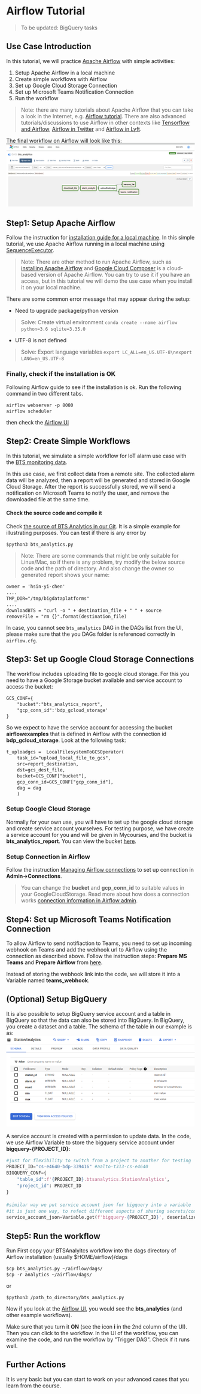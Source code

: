 # Airflow Tutorial

>To be updated: BigQuery tasks

## Use Case Introduction

In this tutorial, we will practice [Apache Airflow](https://airflow.apache.org/) with simple activities:

1. Setup Apache Airflow in a local machine
2. Create simple workflows with Airflow
3. Set up Google Cloud Storage Connection
4. Set up Microsoft Teams Notification Connection
5. Run the workflow

>Note: there are many tutorials about Apache Airflow that you can take a look in the Internet, e.g. [Airflow tutorial](https://github.com/tuanavu/airflow-tutorial). There are also advanced tutorials/discussions to use Airflow in other contexts like [Tensorflow and Airflow](https://www.tensorflow.org/tfx/tutorials/tfx/airflow_workshop), [Airflow in Twitter](https://blog.twitter.com/engineering/en_us/topics/insights/2018/ml-workflows.html) and [Airflow in Lyft](https://eng.lyft.com/running-apache-airflow-at-lyft-6e53bb8fccff).

The final workflow on Airflow will look like this:
![images](images/result.png)

## Step1: Setup Apache Airflow 
Follow the instruction for [ installation guide for a local machine](https://airflow.apache.org/start.html). In this simple tutorial, we use Apache Airflow running in a local machine using [SequenceExecutor](https://airflow.apache.org/_api/airflow/executors/index.html).

> Note: There are other method to run Apache Airflow, such as [installing Apache Airflow](https://airflow.apache.org/installation.html) and [Google Cloud Composer](https://cloud.google.com/composer/) is a cloud-based version of Apache Airflow. You can try to use it if you have an access, but in this tutorial we will demo the use case when you install it on your local machine. 

There are some common error message that may appear during the setup:

* Need to upgrade package/python version 

> Solve: Create virtual environment
`conda create --name airflow python=3.6 sqlite=3.35.0`

* UTF-8 is not defined

> Solve: Export language variables
`export LC_ALL=en_US.UTF-8\nexport LANG=en_US.UTF-8` 


### Finally, check if the installation is OK
Following Airflow guide to see if the installation is ok. Run the following command in two different tabs.  

```
airflow webserver -p 8080
airflow scheduler
```

then check the [Airflow UI](http://localhost:8080)

## Step2: Create Simple Workflows

In this tutorial, we simulate a simple workflow for IoT alarm use case with the [BTS monitoring data](https://github.com/rdsea/bigdataplatforms/tree/master/data/bts).

In this use case, we first collect data from a remote site. The collected alarm data will be analyzed, then a report will be generated and stored in Google Cloud Storage. After the report is successfully stored, we will send a notification on Microsoft Teams to notify the user, and remove the downloaded file at the same time.

#### Check the source code and compile it

Check [the source of BTS Analytics in our Git](camerastateuploadfile/). It is a simple example for illustrating purposes. You can test if there is any error by

```
$python3 bts_analytics.py
```

> Note: There are some commands that might be only suitable for Linux/Mac, so if there is any problem, try modify the below source code and the path of directory. And also change the owner so generated report shows your name:

```
owner = 'hsin-yi-chen'
....
TMP_DIR="/tmp/bigdataplatforms"
....
downloadBTS = "curl -o " + destination_file + " " + source
removeFile = "rm {}".format(destination_file)
```

In case, you cannot see `bts_analytics` DAG in the DAGs list from the UI, please make sure that the you DAGs folder is referenced correctly in `airflow.cfg`.

## Step3: Set up Google Cloud Storage Connections

The workflow includes uploading file to google cloud storage. For this you need to have a Google Storage bucket available and service account to access the bucket:
```
GCS_CONF={
    "bucket":"bts_analytics_report",
    "gcp_conn_id":'bdp_gcloud_storage'
}
```
So we expect to have the service account for accessing the bucket **airflowexamples** that is defined in Airflow with the connection id **bdp_gcloud_storage**. Look at the following task:

```
t_uploadgcs =  LocalFilesystemToGCSOperator(
    task_id="upload_local_file_to_gcs",
    src=report_destination,
    dst=gcs_dest_file,
    bucket=GCS_CONF["bucket"],
    gcp_conn_id=GCS_CONF["gcp_conn_id"],
    dag = dag
    )

```


### Setup Google Cloud Storage

Normally for your own use, you will have to set up the google cloud storage and create service account yourselves.
For testing purpose, we have create a service account for you and will be given in Mycourses, and the bucket is **bts_analytics_report**. You can view the bucket [here](https://console.cloud.google.com/storage/browser/bts_analytics_report). 


### Setup Connection in Airflow

Follow the instruction [Managing Airflow connections](https://cloud.google.com/composer/docs/how-to/managing/connections) to set up connection in **Admin->Connections**.


>You can change the **bucket** and **gcp\_conn\_id** to suitable values in your GoogleCloudStorage. Read more about how does a connection works  [connection information in Airflow admin](https://airflow.apache.org/concepts.html#connections).

## Step4: Set up Microsoft Teams Notification Connection

To allow Airflow to send notifiaction to Teams, you need to set up incoming webhook on Teams and add the webhook url to Airflow using the connection as described above. Follow the instruction steps: **Prepare MS Teams** and **Prepare Airflow** from [here](https://code.mendhak.com/Airflow-MS-Teams-Operator/#prepare-ms-teams).

Instead of storing the webhook link into the code, we will store it into a Variable named **teams_webhook**. 

## (Optional)  Setup BigQuery

It is also possible to setup BigQuery service account and a table in BigQuery so that the data can also be stored into BigQuery. In BigQuery, you create a dataset and a table. The schema of the table in our example is as:
![bigquery schema](images/bigquerystationschema.png)

A service account is created with a permission to update data. In the code, we use Airflow Variable to store the bigquery service account under **bigquery-{PROJECT_ID}**:
```python
#just for flexibility to switch from a project to another for testing
PROJECT_ID="cs-e4640-bdp-339416" #aalto-t313-cs-e4640
BIGQUERY_CONF={
    "table_id":f'{PROJECT_ID}.btsanalytics.StationAnalytics',
    "project_id": PROJECT_ID
}

#similar way we put service account json for bigquery into a variable
#it is just one way, to refect different aspects of sharing secrets/common data
service_account_json=Variable.get(f'bigquery-{PROJECT_ID}', deserialize_json=True)

```

## Step5: Run the workflow

Run First copy your BTSAnalyitcs workflow into the dags directory of Airflow installation (usually $HOME/airflow)/dags

```
$cp bts_analytics.py ~/airflow/dags/
$cp -r analytics ~/airflow/dags/
```
or
```
$python3 /path_to_directory/bts_analytics.py
```

Now if you look at the [Airflow UI](http://localhost:8080), you would see the **bts_analytics** (and other example workflows).

Make sure that you turn it **ON** (see the icon **i** in the 2nd column of the UI). Then you can click to the workflow. In the UI of the workflow, you can examine the code, and run the workflow by "Trigger DAG". Check if it runs well.


## Further Actions

It is very basic but you can start to work on your advanced cases that you learn from the course.